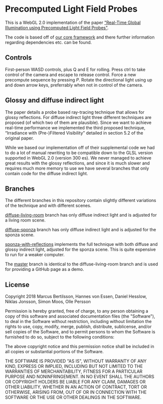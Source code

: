 # Precomputed Light Field Probes

This is a WebGL 2.0 implementation of the paper ["Real-Time Global Illumination using Precomputed Light Field Probes"](http://research.nvidia.com/publication/real-time-global-illumination-using-precomputed-light-field-probes).

The code is based off of [our core framework](https://github.com/Global-Illuminati/CoreFramework/) and there further information regarding dependencies etc. can be found.

## Controls

First-person WASD controls, plus Q and E for rolling. Press ctrl to take control of the camera and escape to release control. Force a new precompute sequence by pressing *P*. Rotate the directional light using up and down arrow keys, preferrably when not in control of the camera.

## Glossy and diffuse indirect light

The paper details a probe based ray-tracing technique that allows for glossy reflections. For diffuse indirect light three different techniques are proposed (of which two of them are plausible). Since we want to achieve real-time performance we implemented the third proposed technique, “Irradiance with (Pre-)Filtered Visibility” detailed in section 5.2 of the original paper.

While we based our implementation off of their supplemental code we had to do a lot of manual rewriting to be compatible down to the GLSL version supported in WebGL 2.0 (version 300 es). We never managed to achieve great results with the glossy reflections, and since it is much slower and requires much more memory to use we have several branches that only contain code for the diffuse indirect light.

## Branches

The different branches in this repository contain slightly different variations of the technique and with different scenes.

[diffuse-living-room](https://github.com/Global-Illuminati/Precomputed-Light-Field-Probes/tree/diffuse-living-room) branch has only diffuse indirect light and is adjusted for a living room scene.

[diffuse-sponza](https://github.com/Global-Illuminati/Precomputed-Light-Field-Probes/tree/diffuse-sponza) branch has only diffuse indirect light and is adjusted for the sponza scene.

[sponza-with-reflections](https://github.com/Global-Illuminati/Precomputed-Light-Field-Probes/tree/diffuse-sponza) implements the full technique with both diffuse and glossy indirect light, adjusted for the sponza scene. This is quite expensive to run for a weaker computer.

The [master](https://github.com/Global-Illuminati/Precomputed-Light-Field-Probes/tree/master) branch is identical to the diffuse-living-room branch and is used for providing a GitHub page as a demo.

## License

Copyright 2018 Marcus Bertilsson, Hannes von Essen, Daniel Hesslow, Niklas Jonsson, Simon Moos, Olle Persson

Permission is hereby granted, free of charge, to any person obtaining a copy of this software and associated documentation files (the "Software"), to deal in the Software without restriction, including without limitation the rights to use, copy, modify, merge, publish, distribute, sublicense, and/or sell copies of the Software, and to permit persons to whom the Software is furnished to do so, subject to the following conditions:

The above copyright notice and this permission notice shall be included in all copies or substantial portions of the Software.

THE SOFTWARE IS PROVIDED "AS IS", WITHOUT WARRANTY OF ANY KIND, EXPRESS OR IMPLIED, INCLUDING BUT NOT LIMITED TO THE WARRANTIES OF MERCHANTABILITY, FITNESS FOR A PARTICULAR PURPOSE AND NONINFRINGEMENT. IN NO EVENT SHALL THE AUTHORS OR COPYRIGHT HOLDERS BE LIABLE FOR ANY CLAIM, DAMAGES OR OTHER LIABILITY, WHETHER IN AN ACTION OF CONTRACT, TORT OR OTHERWISE, ARISING FROM, OUT OF OR IN CONNECTION WITH THE SOFTWARE OR THE USE OR OTHER DEALINGS IN THE SOFTWARE.
